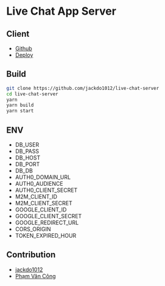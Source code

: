 # Live Chat App Server

## Client

-   [Github](https://github.com/PhamCong01/liveChatFrontend)
-   [Deploy](https://pansos.netlify.app)

## Build

```sh
git clone https://github.com/jackdo1012/live-chat-server
cd live-chat-server
yarn
yarn build
yarn start
```

## ENV

-   DB_USER
-   DB_PASS
-   DB_HOST
-   DB_PORT
-   DB_DB
-   AUTH0_DOMAIN_URL
-   AUTH0_AUDIENCE
-   AUTH0_CLIENT_SECRET
-   M2M_CLIENT_ID
-   M2M_CLIENT_SECRET
-   GOOGLE_CLIENT_ID
-   GOOGLE_CLIENT_SECRET
-   GOOGLE_REDIRECT_URL
-   CORS_ORIGIN
-   TOKEN_EXPIRED_HOUR

## Contribution

-   [jackdo1012](https://github.com/jackdo1012)
-   [Phạm Văn Công](https://github.com/phamcong01)
